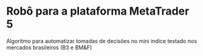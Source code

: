 # Robô para a plataforma MetaTrader 5

Algoritmo para automatizar tomadas de decisões no mini indice
testado nos mercados brasileiros (B3 e BM&F)
